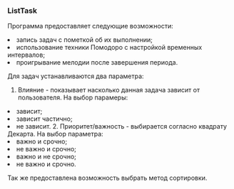 ### ListTask
Программа предоставляет следующие возможности:
<li> запись задач с пометкой об их выполнении;
<li> использование техники Помодоро с настройкой временных интервалов;
<li> проигрывание мелодии после завершения периода.

Для задач устанавливаются два параметра:
1. Влияние - показывает насколько данная задача зависит от пользователя.
На выбор парамеры:
<li> зависит;
<li> зависит частично;
<li> не зависит.
2. Приоритет/важность - выбирается согласно квадрату Декарта.
На выбор параметра:
<li> важно и срочно;
<li> не важно и срочно;
<li> важно и не срочно;
<li> не важно и срочно.

Так же предоставлена возможность выбрать метод сортировки.
